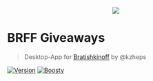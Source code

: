 <p align="center">
  <img src="https://i.imgur.com/Vscjy0a.png" />
</p>

# BRFF Giveaways
> Desktop-App for [Bratishkinoff](https://twitch.tv/bratishkinoff/) by @kzheps

[![Version](https://img.shields.io/badge/1.0.0-pdw?style=for-the-badge&logoColor=white&logoSize=amd&label=release&labelColor=black&color=gray)](https://twitch.tv/bratishkinoff/)
[![Boosty](https://img.shields.io/badge/SUPPORT-pdw?style=for-the-badge&logo=boosty&logoColor=white&logoSize=amd&labelColor=black&color=orange&link=https%3A%2F%2Fboosty.to%2Fpdw)](https://boosty.to/kzheps)

